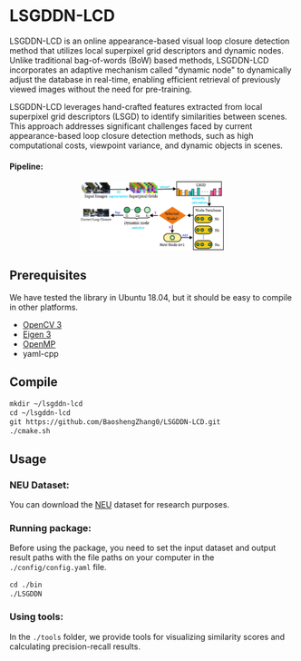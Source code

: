 # LSGDDN-LCD

LSGDDN-LCD is an online appearance-based visual loop closure detection method that utilizes local superpixel grid descriptors and dynamic nodes. Unlike traditional bag-of-words (BoW) based methods, LSGDDN-LCD incorporates an adaptive mechanism called "dynamic node" to dynamically adjust the database in real-time, enabling efficient retrieval of previously viewed images without the need for pre-training.

LSGDDN-LCD leverages hand-crafted features extracted from local superpixel grid descriptors (LSGD) to identify similarities between scenes. This approach addresses significant challenges faced by current appearance-based loop closure detection methods, such as high computational costs, viewpoint variance, and dynamic objects in scenes.

#### Pipeline:
<div align="center">
<img src="./data/LSGDDN-LCD_OV.png" width=50% />
</div>

## Prerequisites
We have tested the library in Ubuntu 18.04, but it should be easy to compile in other platforms.

- [OpenCV 3](https://github.com/opencv/opencv)
- [Eigen 3](https://eigen.tuxfamily.org/dox/)
- [OpenMP](https://www.openmp.org/)
- yaml-cpp

## Compile

    mkdir ~/lsgddn-lcd
    cd ~/lsgddn-lcd
    git https://github.com/BaoshengZhang0/LSGDDN-LCD.git
    ./cmake.sh

## Usage

### NEU Dataset:
You can download the [NEU](https://drive.google.com/drive/folders/1-tRfQ3cKriTVYb2mmEyF45Ij1mHpRjkX?usp=sharing) dataset for research purposes.

### Running package:
Before using the package, you need to set the input dataset and output result paths with the file paths on your computer in the `./config/config.yaml` file.

    cd ./bin
    ./LSGDDN

### Using tools:
In the `./tools` folder, we provide tools for visualizing similarity scores and calculating precision-recall results.

